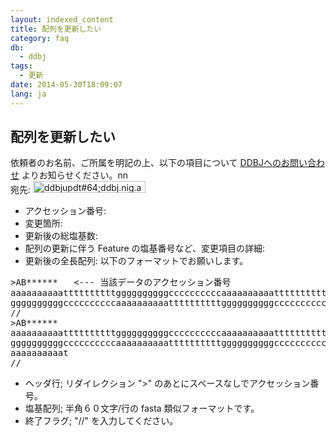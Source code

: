 ```yaml
---
layout: indexed_content
title: 配列を更新したい
category: faq
db:
  - ddbj
tags: 
  - 更新
date: 2014-05-30T18:09:07
lang: ja
---
```


## 配列を更新したい

<p>依頼者のお名前、ご所属を明記の上、以下の項目について <a href="/contact-ddbj.html#to-ddbj">DDBJへのお問い合わせ</a> よりお知らせください。nn<br>宛先: <img src="{{ site.baseurl }}/assets/images/news/ad_updt.gif" alt="ddbjupdt#64;ddbj.nig.ac.jp" title="ad_updt" width="180" height="19" class="alignnone size-full wp-image-1298"></p>
<ul>
  <li>アクセッション番号:</li>
  <li>変更箇所:</li>
  <li>更新後の総塩基数:</li>
  <li>配列の更新に伴う Feature の塩基番号など、変更項目の詳細:</li>
  <li>更新後の全長配列: 以下のフォーマットでお願いします。</li>
</ul>
<pre class="code">&gt;AB******   &lt;--- 当該データのアクセッション番号<br>aaaaaaaaaattttttttttggggggggggccccccccccaaaaaaaaaatttttttttt<br>ggggggggggccccccccccaaaaaaaaaattttttttttggggggggggcccccccccc<br>//<br>&gt;AB******<br>aaaaaaaaaattttttttttggggggggggccccccccccaaaaaaaaaatttttttttt<br>ggggggggggccccccccccaaaaaaaaaattttttttttggggggggggcccccccccc<br>aaaaaaaaaat<br>//</pre>
<ul>
  <li>ヘッダ行; リダイレクション "&gt;" のあとにスペースなしでアクセッション番号。</li>
  <li>塩基配列; 半角６０文字/行の fasta 類似フォーマットです。</li>
  <li>終了フラグ; "//" を入力してください。</li>
</ul>
